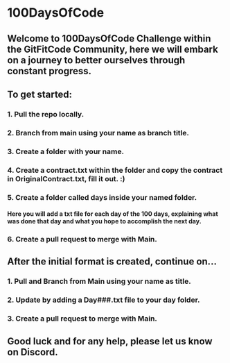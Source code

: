 # 100DaysOfCode

## Welcome to 100DaysOfCode Challenge within the GitFitCode Community, here we will embark on a journey to better ourselves through constant progress.

## To get started:
### 1. Pull the repo locally.
### 2. Branch from main using your name as branch title.
### 3. Create a folder with your name.
### 4. Create a contract.txt within the folder and copy the contract in OriginalContract.txt, fill it out. :)
### 5. Create a folder called days inside your named folder.
#### Here you will add a txt file for each day of the 100 days, explaining what was done that day and what you hope to accomplish the next day.
### 6. Create a pull request to merge with Main.
## After the initial format is created, continue on...
### 1. Pull and Branch from Main using your name as title.
### 2. Update by adding a Day###.txt file to your day folder.
### 3. Create a pull request to merge with Main.

## Good luck and for any help, please let us know on Discord. 

